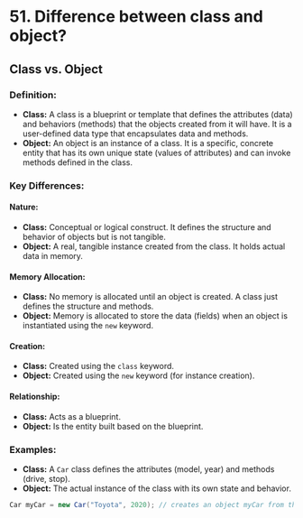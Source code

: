 # 51. Difference between class and object?

## Class vs. Object

### Definition:
- **Class:** A class is a blueprint or template that defines the attributes (data) and behaviors (methods) that the objects created from it will have. It is a user-defined data type that encapsulates data and methods.
- **Object:** An object is an instance of a class. It is a specific, concrete entity that has its own unique state (values of attributes) and can invoke methods defined in the class.

### Key Differences:

#### Nature:
- **Class:** Conceptual or logical construct. It defines the structure and behavior of objects but is not tangible.
- **Object:** A real, tangible instance created from the class. It holds actual data in memory.

#### Memory Allocation:
- **Class:** No memory is allocated until an object is created. A class just defines the structure and methods.
- **Object:** Memory is allocated to store the data (fields) when an object is instantiated using the `new` keyword.

#### Creation:
- **Class:** Created using the `class` keyword.
- **Object:** Created using the `new` keyword (for instance creation).

#### Relationship:
- **Class:** Acts as a blueprint.
- **Object:** Is the entity built based on the blueprint.

### Examples:

- **Class:** A `Car` class defines the attributes (model, year) and methods (drive, stop).
- **Object:** The actual instance of the class with its own state and behavior.
```java
Car myCar = new Car("Toyota", 2020); // creates an object myCar from the Car class.
```

